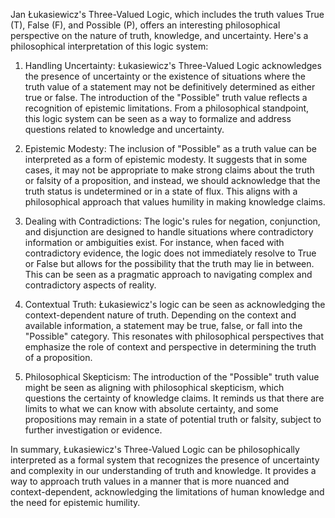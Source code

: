 Jan Łukasiewicz's Three-Valued Logic, which includes the truth values True (T), False (F), and Possible (P), offers an interesting philosophical perspective on the nature of truth, knowledge, and uncertainty. Here's a philosophical interpretation of this logic system:

1. Handling Uncertainty: Łukasiewicz's Three-Valued Logic acknowledges the presence of uncertainty or the existence of situations where the truth value of a statement may not be definitively determined as either true or false. The introduction of the "Possible" truth value reflects a recognition of epistemic limitations. From a philosophical standpoint, this logic system can be seen as a way to formalize and address questions related to knowledge and uncertainty.

2. Epistemic Modesty: The inclusion of "Possible" as a truth value can be interpreted as a form of epistemic modesty. It suggests that in some cases, it may not be appropriate to make strong claims about the truth or falsity of a proposition, and instead, we should acknowledge that the truth status is undetermined or in a state of flux. This aligns with a philosophical approach that values humility in making knowledge claims.

3. Dealing with Contradictions: The logic's rules for negation, conjunction, and disjunction are designed to handle situations where contradictory information or ambiguities exist. For instance, when faced with contradictory evidence, the logic does not immediately resolve to True or False but allows for the possibility that the truth may lie in between. This can be seen as a pragmatic approach to navigating complex and contradictory aspects of reality.

4. Contextual Truth: Łukasiewicz's logic can be seen as acknowledging the context-dependent nature of truth. Depending on the context and available information, a statement may be true, false, or fall into the "Possible" category. This resonates with philosophical perspectives that emphasize the role of context and perspective in determining the truth of a proposition.

5. Philosophical Skepticism: The introduction of the "Possible" truth value might be seen as aligning with philosophical skepticism, which questions the certainty of knowledge claims. It reminds us that there are limits to what we can know with absolute certainty, and some propositions may remain in a state of potential truth or falsity, subject to further investigation or evidence.

In summary, Łukasiewicz's Three-Valued Logic can be philosophically interpreted as a formal system that recognizes the presence of uncertainty and complexity in our understanding of truth and knowledge. It provides a way to approach truth values in a manner that is more nuanced and context-dependent, acknowledging the limitations of human knowledge and the need for epistemic humility.